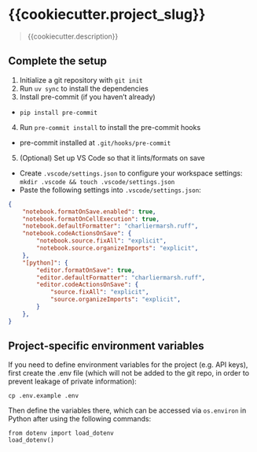 # {{cookiecutter.project_slug}}

> {{cookiecutter.description}}

## Complete the setup

1. Initialize a git repository with `git init`
2. Run `uv sync` to install the dependencies
3. Install pre-commit (if you haven’t already)
- `pip install pre-commit`
4. Run `pre-commit install` to install the pre-commit hooks
- pre-commit installed at `.git/hooks/pre-commit`
5. (Optional) Set up VS Code so that it lints/formats on save
- Create `.vscode/settings.json` to configure your workspace settings: `mkdir .vscode && touch .vscode/settings.json`
- Paste the following settings into `.vscode/settings.json`:
```json
{
    "notebook.formatOnSave.enabled": true,
    "notebook.formatOnCellExecution": true,
    "notebook.defaultFormatter": "charliermarsh.ruff",
    "notebook.codeActionsOnSave": {
        "notebook.source.fixAll": "explicit",
        "notebook.source.organizeImports": "explicit",
    },
    "[python]": {
        "editor.formatOnSave": true,
        "editor.defaultFormatter": "charliermarsh.ruff",
        "editor.codeActionsOnSave": {
            "source.fixAll": "explicit",
            "source.organizeImports": "explicit",
        }
    },
}
```


## Project-specific environment variables

If you need to define environment variables for the project (e.g. API keys), 
first create the .env file (which will not be added to the git repo, in order to prevent leakage of private information):

```
cp .env.example .env
```

Then define the variables there, which can be accessed via `os.environ` in Python after using the following commands:

```
from dotenv import load_dotenv
load_dotenv()
```